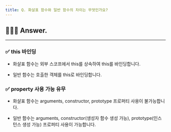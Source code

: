 ```yaml
---
title: Q. 화살표 함수와 일반 함수의 차이는 무엇인가요?
---
```


## 🧑🏻‍💻 Answer.
---

### ✅ this 바인딩
- 화살표 함수는 외부 스코프에서 this를 상속하여 this를 바인딩합니다.

- 일반 함수는 호출한 객체를 this로 바인딩합니다.

### ✅ property 사용 가능 유무
- 화살표 함수는 arguments, constructor, prototype 프로퍼티 사용이 불가능합니다.

- 일반 함수는 arguments, constructor(생성자 함수 생성 가능), prototype(인스턴스 생성 가능) 프로퍼티 사용이 가능합니다.
